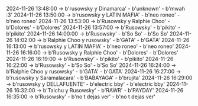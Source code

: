 2024-11-26 13:48:00 -> b'rusowsky y Dinamarca' - b'unknown' - b'mwah :3'
2024-11-26 13:50:00 -> b'rusowsky y LATIN MAFIA' - b'neo roneo' - b'neo roneo'
2024-11-26 13:53:00 -> b'Rusowsky y Ralphie Choo' - b'Dolores' - b'Dolores'
2024-11-26 13:57:00 -> b'Rusowsky' - b'pikito' - b'pikito'
2024-11-26 14:00:00 -> b'Rusowsky' - b'So So' - b'So So'
2024-11-26 14:02:00 -> b'Ralphie Choo y rusowsky' - b'GATA' - b'GATA'
2024-11-26 16:13:00 -> b'rusowsky y LATIN MAFIA' - b'neo roneo' - b'neo roneo'
2024-11-26 16:16:00 -> b'Rusowsky y Ralphie Choo' - b'Dolores' - b'Dolores'
2024-11-26 16:19:00 -> b'Rusowsky' - b'pikito' - b'pikito'
2024-11-26 16:22:00 -> b'Rusowsky' - b'So So' - b'So So'
2024-11-26 16:24:00 -> b'Ralphie Choo y rusowsky' - b'GATA' - b'GATA'
2024-11-26 16:27:00 -> b'rusowsky y Saramalacara' - b'BABAYAGA' - b'brujita'
2024-11-26 16:29:00 -> b'rusowsky y DELLAFUENTE' - b'electric bby' - b'electric bby'
2024-11-26 16:32:00 -> b'Taichu y Rusowsky' - b'RAWR' - b'PAYDAY'
2024-11-26 16:35:00 -> b'Rusowsky' - b'no t dejas ver' - b'no t dejas ver'

